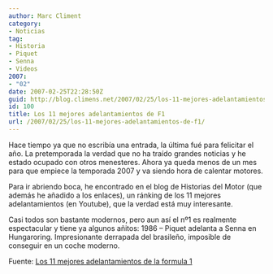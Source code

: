 ```yaml
---
author: Marc Climent
category:
- Noticias
tag:
- Historia
- Piquet
- Senna
- Videos
2007:
- "02"
date: 2007-02-25T22:28:50Z
guid: http://blog.climens.net/2007/02/25/los-11-mejores-adelantamientos-de-f1/
id: 100
title: Los 11 mejores adelantamientos de F1
url: /2007/02/25/los-11-mejores-adelantamientos-de-f1/
---
```


Hace tiempo ya que no escribía una entrada, la última fué para felicitar el año. La pretemporada la verdad que no ha traído grandes noticias y he estado ocupado con otros menesteres. Ahora ya queda menos de un mes para que empiece la temporada 2007 y va siendo hora de calentar motores.

Para ir abriendo boca, he encontrado en el blog de Historias del Motor (que además he añadido a los enlaces), un ránking de los 11 mejores adelantamientos (en Youtube), que la verdad está muy interesante.

Casi todos son bastante modernos, pero aun así el nº1 es realmente espectacular y tiene ya algunos añitos: 1986 &#8211; Piquet adelanta a Senna en Hungaroring. Impresionante derrapada del brasileño, imposible de conseguir en un coche moderno.

Fuente: [Los 11 mejores adelantamientos de la formula 1](http://www.historiasdelmotor.com/2007/los-11-mejores-adelantamientos-de-la-formula-1/)